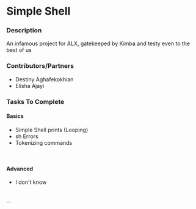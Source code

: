 # Simple Shell
### Description
An infamous project for ALX, gatekeeped by Kimba and testy even to the best of us <br />

### Contributors/Partners
- Destiny Aghafekokhian
- Elisha Ajayi

### Tasks To Complete
#### Basics
- Simple Shell prints (Looping)
- sh Errors
- Tokenizing commands
<br />

#### Advanced
- I don't know
<br />
...
